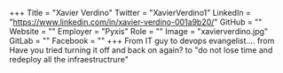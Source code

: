 +++
Title = "Xavier Verdino"
Twitter = "XavierVerdino1"
LinkedIn = "https://www.linkedin.com/in/xavier-verdino-001a9b20/"
GitHub = ""
Website = ""
Employer = "Pyxis"
Role = ""
Image = "xavierverdino.jpg"
GitLab = ""
Facebook = ""
+++
From IT guy to devops evangelist.... from  Have you tried turning it off and back on again? to &#34;do not lose time and redeploy all the infraestructrure&#34;